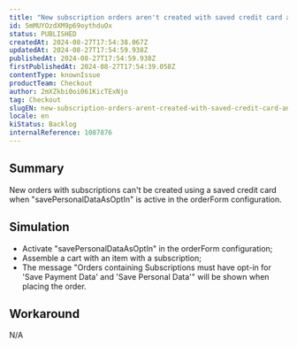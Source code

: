 ```yaml
---
title: "New subscription orders aren't created with saved credit card and savePersonalDataAsOptIn"
id: 5mMUYOzdXM9p69oythduOx
status: PUBLISHED
createdAt: 2024-08-27T17:54:38.067Z
updatedAt: 2024-08-27T17:54:59.938Z
publishedAt: 2024-08-27T17:54:59.938Z
firstPublishedAt: 2024-08-27T17:54:39.058Z
contentType: knownIssue
productTeam: Checkout
author: 2mXZkbi0oi061KicTExNjo
tag: Checkout
slugEN: new-subscription-orders-arent-created-with-saved-credit-card-and-savepersonaldataasoptin
locale: en
kiStatus: Backlog
internalReference: 1087876
---
```


## Summary


New orders with subscriptions can't be created using a saved credit card when "savePersonalDataAsOptIn" is active in the orderForm configuration.


##

## Simulation



- Activate "savePersonalDataAsOptIn" in the orderForm configuration;
- Assemble a cart with an item with a subscription;
- The message "Orders containing Subscriptions must have opt-in for 'Save Payment Data' and 'Save Personal Data'" will be shown when placing the order.


##

## Workaround


N/A




